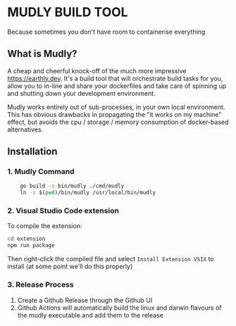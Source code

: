 # MUDLY BUILD TOOL

Because sometimes you don't have room to containerise everything

## What is Mudly?

A cheap and cheerful knock-off of the much more impressive https://earthly.dev. It's a build tool that will orchestrate build tasks for you, allow you to in-line and share your dockerfiles and take care of spinning up and shutting down your development environment.

Mudly works entirely out of sub-processes, in your own local environment. This has obvious drawbacks in propagating the "it works on my machine" effect, but avoids the cpu / storage / memory consumption of docker-based alternatives.

## Installation

### 1. Mudly Command

```sh
    go build -o bin/mudly ./cmd/mudly
    ln -s $(pwd)/bin/mudly /usr/local/bin/mudly
```

### 2. Visual Studio Code extension

To compile the extension:

```sh
cd extension
npm run package
```

Then right-click the compiled file and select `Install Extension VSIX` to install (at some point we'll do this properly)

### 3. Release Process

1. Create a Github Release through the Github UI
2. Github Actions will automatically build the linux and darwin flavours of the mudly executable and add them to the release